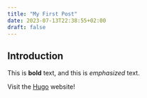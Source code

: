 ```yaml
---
title: "My First Post"
date: 2023-07-13T22:38:55+02:00
draft: false
---
```


## Introduction

This is **bold** text, and this is *emphasized* text.

Visit the [Hugo](https://gohugo.io) website!